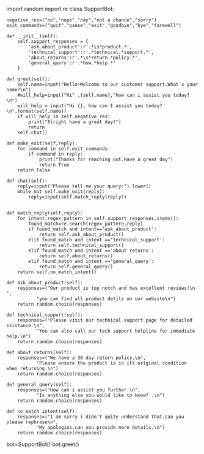 import random
import re
class SupportBot:

    negative_res=("no","nope","nay","not a chance","sorry")
    exit_commands=("quit","pause","exit","goodbye","bye","farewell")

    def __init__(self):
        self.support_responses = {
            'ask_about_product':r'.*\s*product.*',
            'technical_support':r'.*technical.*support.*',
            'about_returns':r'.*\s*return.*policy.*',
            'general_query':r'.*how.*help.*'
        }

    def greet(self):
        self.name=input("Hello!Welcome to our customer support.What's your name?\n")
        #will_help=input("Hi" ,{self.name},"how can i assist you today?\n")
        will_help = input("Hi {}, how can I assist you today?\n".format(self.name))
        if will_help in self.negative_res:
            print("Alright have a great day!")
            return
        self.chat()

    def make_exit(self,reply):
        for command in self.exit_commands:
            if command in reply:
                print("Thanks for reaching out.Have a great day")
                return True
        return False
    
    def chat(self):
        reply=input("Please tell me your query:").lower()
        while not self.make_exit(reply):
            reply=input(self.match_reply(reply))


    def match_reply(self,reply):
        for intent,regex_pattern in self.support_responses.items():
            found_match=re.search(regex_pattern,reply)
            if found_match and intent=='ask_about_product':
                return self.ask_about_product()
            elif found_match and intent =='technical_support':
                return self.technical_support()
            elif found_match and intent =='about returns':
                return self.about_returns()
            elif found_match and intent =='general_query':
                return self.general_query()
        return self.no_match_intent()
    
    def ask_about_product(self):
        responses=("Our product is top notch and has excellent reviews!\n ",
               "you can find all product detils on our website\n")
        return random.choice(responses)  
    
    def technical_support(self):
        responses=("Please visit our technical support page for detailed ssistance.\n",
               "You can also call our tech support helpline for immediate help.\n")
        return random.choice(responses)
    
    def about_returns(self):
        responses=("We have a 30 day return policy.\n",
               "Please ensure the product is in its original condition when returning.\n")
        return random.choice(responses)
    
    def general_query(self):
        responses=("How can i assist you further.\n",
               "Is anything else you would like to know? .\n")
        return random.choice(responses)
    
    def no_match_intent(self):
        responses=("I am sorry i didn't quite understand that.Can you please rephrase\n",
               "My apologies,can you provide more details.\n")
        return random.choice(responses)  
    
bot=SupportBot()
bot.greet()
